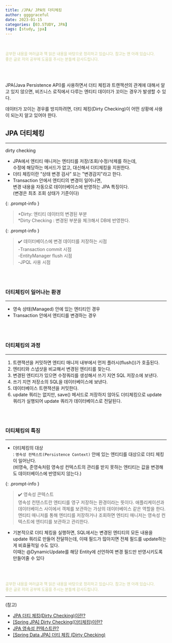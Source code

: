 ```yaml
---
title: /JPA/ JPA의 더티체킹
author: ggggraceful
date: 2023-01-15
categories: [03.STUDY, JPA]
tags: [study, jpa]
---
```


<br/>

<span style="font-size: 12px; color:  #cbce91"> 공부한 내용을 여러글과 책 읽은 내용을 바탕으로 정리하고 있습니다. 참고는 맨 아래 있습니다.</span>  
<span style="font-size: 12px; color:  #cbce91"> 좋은 글로 저의 공부에 도움을 주시는 분들께 감사드립니다. </span>

<br/>
<br/>

JPA(Java Persistence API)를 사용하면서 더티 체킹과 트랜잭션의 관계에 대해서 알고 있지 않으면,
비즈니스 로직에서 다루는 엔티티 데이터가 꼬이는 경우가 발생할 수 있다.

데이터가 꼬이는 경우를 방지하려면,
더티 체킹(Dirty Checking)이 어떤 상황에 사용이 되는지 알고 있어야 한다.

## JPA 더티체킹

---

dirty checking

- JPA에서 엔티티 매니저는 엔티티를 저장/조회/수정/삭제를 하는데,  
  수정에 해당하는 메서드가 없고, 대신해서 더티체킹을 지원한다.  
- 더티 체킹이란 “상태 변경 검사” 또는 "변경감지"라고 한다.  
- Transaction 안에서 엔티티의 변경이 일어나면,  
  변경 내용을 자동으로 데이터베이스에 반영하는 JPA 특징이다.  
  (변경은 최초 조회 상태가 기준이다)

{: .prompt-info }
> *Dirty: 엔티티 데이터의 변경된 부분  
> *Dirty Checking : 변경된 부분을 체크해서 DB에 반영한다.

{: .prompt-info }
> ✔️ 데이터베이스에 변경 데이터를 저장하는 시점  
> -Transaction commit 시점  
> -EntityManager flush 시점  
> -JPQL 사용 시점  

<br/>
<br/>

### 더티체킹이 일어나는 환경

---

- 영속 상태(Managed) 안에 있는 엔티티인 경우
- Transaction 안에서 엔티티를 변경하는 경우

<br/>
<br/>

### 더티체킹의 과정

---

1. 트랜잭션을 커밋하면 엔티티 매니저 내부에서 먼저 플러시(flush())가 호출된다.
2. 엔티티와 스냅샷을 비교해서 변경된 엔티티를 찾는다.
3. 변경된 엔티티가 있으면 수정쿼리를 생성해서 쓰기 지연 SQL 저장소에 보낸다.
4. 쓰기 지연 저장소의 SQL을 데이터베이스에 보낸다.
5. 데이터베이스 트랜잭션을 커밋한다. 
6. update 쿼리는 없지만, save() 메서드로 저장하지 않아도 더티체킹으로 update 쿼리가 실행되어 update 쿼리가 데이터베이스로 전달된다. 

<br/>
<br/>

### 더티체킹의 특징

---

- 더티체킹의 대상  
: ```영속성 컨택스트(Persistence Context)``` 안에 있는 엔티티를 대상으로 더티 체킹이 일어난다.  
  (비영속, 준영속처럼 영속성 컨텍스트의 관리를 받지 못하는 엔티티는 값을 변경해도 데이터베이스에 반영되지 않는다.)

{: .prompt-info }
> ✔️ 영속성 콘텍스트  
> 영속성 컨텐스트란 엔티티를 영구 저장하는 환경이라는 뜻이다. 애플리케이션과 데이터베이스 사이에서 객체를 보관하는 가상의 데이터베이스 같은 역할을 한다. 엔티티 매니저를 통해 엔티티를 저장하거나 조회하면 엔티티 매니저는 영속성 컨텍스트에 엔티티를 보관하고 관리한다.

- 기본적으로 더티 체킹을 실행하면, SQL에서는 변경된 엔티티의 모든 내용을 update 쿼리로 만들어 전달하는데, 
  이때 필드가 많아지면 전체 필드를 update하는게 비효율적일 수도 있다.  
  이때는 @DynamicUpdate를 해당 Entity에 선언하여 변경 필드만 반영시키도록 만들어줄 수 있다

<br/>
<br/>

<span style="font-size: 12px; color:  #cbce91"> 공부한 내용을 여러글과 책 읽은 내용을 바탕으로 정리하고 있습니다. 참고는 맨 아래 있습니다.</span>  
<span style="font-size: 12px; color:  #cbce91"> 좋은 글로 저의 공부에 도움을 주시는 분들께 감사드립니다. </span>

---

(참고)

- [JPA 더티 체킹(Dirty Checking)이란?](https://interconnection.tistory.com/121)
- [[Spring JPA] Dirty Checking(더티체킹)이란?](https://frogand.tistory.com/175)
- [JPA 영속성 컨텍스트란?](https://velog.io/@neptunes032/JPA-%EC%98%81%EC%86%8D%EC%84%B1-%EC%BB%A8%ED%85%8D%EC%8A%A4%ED%8A%B8%EB%9E%80)
- [[Spring Data JPA] 더티 체킹 (Dirty Checking)](https://github.com/gyoogle/tech-interview-for-developer/blob/master/Web/Spring/%5BSpring%20Data%20JPA%5D%20%EB%8D%94%ED%8B%B0%20%EC%B2%B4%ED%82%B9%20(Dirty%20Checking).md)


<!--

❤️면접예상질문 ❤️

-->
